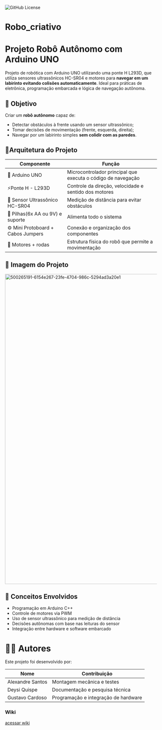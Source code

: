 ![GitHub License](https://img.shields.io/github/license/deyzzi/Robo_criativo)
# Robo_criativo
#  Projeto Robô Autônomo com Arduino UNO

Projeto de robótica com Arduino UNO utilizando uma ponte H L293D, que utiliza sensores ultrassônicos HC-SR04 e motores para **navegar em um labirinto evitando colisões automaticamente**. Ideal para práticas de eletrônica, programação embarcada e lógica de navegação autônoma.


## 📌 Objetivo

Criar um **robô autônomo** capaz de:
- Detectar obstáculos à frente usando um sensor ultrassônico;
- Tomar decisões de movimentação (frente, esquerda, direita);
- Navegar por um labirinto simples **sem colidir com as paredes**.

## 🧩Arquitetura do Projeto

|        Componente      |         Função           |
| ---------------------- | ------------------------ |
|    🧠   Arduino UNO      |Microcontrolador principal que executa o código de navegação|
|  ⚡Ponte H - L293D  |Controle da direção, velocidade e sentido dos motores|
|📡 Sensor Ultrassônico HC-SR04|Medição de distância para evitar obstáculos|
|🔋 Pilhas(6x AA ou 9V) e suporte |Alimenta todo o sistema|
| ⚙️ Mini Protoboard + Cabos Jumpers|	Conexão e organização dos componentes|
| 🛞 Motores + rodas	|  Estrutura física do robô que permite a movimentação |

## 🎨 Imagem do Projeto 
<img width="1536" height="1024" alt="500265191-6154e267-23fe-4704-986c-5294ad3a20e1" src="https://github.com/user-attachments/assets/ccda06a6-3e9e-4598-bdb3-8015a8675db6" />

## 🧠 Conceitos Envolvidos
- Programação em Arduino C++
- Controle de motores via PWM
- Uso de sensor ultrassônico para medição de distância
- Decisões autônomas com base nas leituras do sensor
- Integração entre hardware e software embarcado

# 🧑‍💻 Autores

Este projeto foi desenvolvido por:

|          Nome       |  Contribuição  |
| ---------------------- | ------------------------ |
|  Alexandre Santos   |Montagem mecânica e testes|
|     Deysi Quispe    |Documentação e pesquisa técnica|
|  Gustavo Cardoso    |Programação e integração de hardware|

### Wiki
[acessar wiki](https://github.com/deyzzi/Robo_criativo/wiki)

